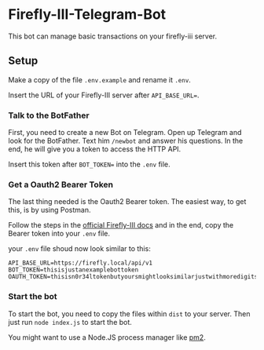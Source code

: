 # Firefly-III-Telegram-Bot

This bot can manage basic transactions on your firefly-iii server.

## Setup

Make a copy of the file `.env.example` and rename it `.env`.

Insert the URL of your Firefly-III server after `API_BASE_URL=`.

### Talk to the BotFather
First, you need to create a new Bot on Telegram.
Open up Telegram and look for the BotFather. Text him `/newbot`
and answer his questions. In the end, he will give you a token to access 
the HTTP API.

Insert this token after `BOT_TOKEN=` into the `.env` file.

### Get a Oauth2 Bearer Token
The last thing needed is the Oauth2 Bearer token. The easiest way, to get this,
is by using Postman.

Follow the steps in the [official Firefly-III docs](https://firefly-iii.readthedocs.io/en/latest/api/start.html)
and in the end, copy the Bearer token into your `.env` file.

your `.env` file shoud now look similar to this:

```text
API_BASE_URL=https://firefly.local/api/v1
BOT_TOKEN=thisisjustanexamplebottoken
OAUTH_TOKEN=thisisn0r34ltokenbutyoursmightlooksimilarjustwithmoredigitsandsymbolsandlonger
```

### Start the bot
To start the bot, you need to copy the files within `dist` to your server.
Then just run `node index.js` to start the bot.

You might want to use a Node.JS process manager like [pm2](http://pm2.keymetrics.io).